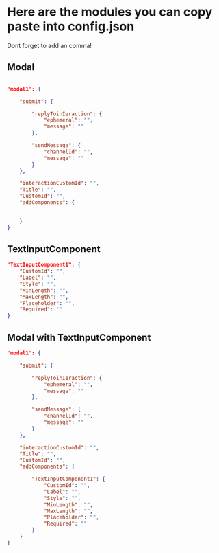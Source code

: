 # Here are the modules you can copy paste into config.json

Dont forget to add an comma!


## Modal

```json

"modal1": {

    "submit": {

        "replyToinIeraction": {
            "ephemeral": "",
            "message": ""
        },

        "sendMessage": {
            "channelId": "",
            "message": ""
        }
    },

    "interactionCustomId": "",
    "Title": "",
    "CustomId": "",
    "addComponents": {

            
    }
}
```


## TextInputComponent

```json
"TextInputComponent1": {
    "CustomId": "",
    "Label": "",
    "Style": "",
    "MinLength": "",
    "MaxLength": "",
    "Placeholder": "",
    "Required": ""
}
```

## Modal with TextInputComponent

```json
"modal1": {

    "submit": {

        "replyToinIeraction": {
            "ephemeral": "",
            "message": ""
        },

        "sendMessage": {
            "channelId": "",
            "message": ""
        }
    },

    "interactionCustomId": "",
    "Title": "",
    "CustomId": "",
    "addComponents": {

        "TextInputComponent1": {
            "CustomId": "",
            "Label": "",
            "Style": "",
            "MinLength": "",
            "MaxLength": "",
            "Placeholder": "",
            "Required": ""
        }
    }
}
```

